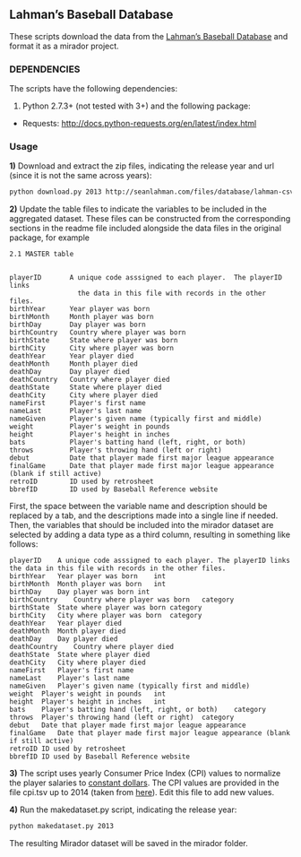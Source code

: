 ## Lahman’s Baseball Database

These scripts download the data from the [Lahman’s Baseball Database](http://seanlahman.com/baseball-archive/statistics/) 
and format it as a mirador project.

### DEPENDENCIES

The scripts have the following dependencies:

1. Python 2.7.3+ (not tested with 3+) and the following package:
  * Requests: http://docs.python-requests.org/en/latest/index.html 

### Usage

**1)** Download and extract the zip files, indicating the release year and url (since it is 
not the same across years):

```bash
python download.py 2013 http://seanlahman.com/files/database/lahman-csv_2014-02-14.zip
```

**2)** Update the table files to indicate the variables to be included in the aggregated
dataset. These files can be constructed from the corresponding sections in the readme file
included alongside the data files in the original package, for example

```
2.1 MASTER table


playerID       A unique code asssigned to each player.  The playerID links
                 the data in this file with records in the other files.
birthYear      Year player was born
birthMonth     Month player was born
birthDay       Day player was born
birthCountry   Country where player was born
birthState     State where player was born
birthCity      City where player was born
deathYear      Year player died
deathMonth     Month player died
deathDay       Day player died
deathCountry   Country where player died
deathState     State where player died
deathCity      City where player died
nameFirst      Player's first name
nameLast       Player's last name
nameGiven      Player's given name (typically first and middle)
weight         Player's weight in pounds
height         Player's height in inches
bats           Player's batting hand (left, right, or both)         
throws         Player's throwing hand (left or right)
debut          Date that player made first major league appearance
finalGame      Date that player made first major league appearance (blank if still active)
retroID        ID used by retrosheet
bbrefID        ID used by Baseball Reference website
```

First, the space between the variable name and description should be replaced by a tab, 
and the descriptions made into a single line if needed. Then, the variables that should be
included into the mirador dataset are selected by adding a data type as a third column, 
resulting in something like follows:

```
playerID	A unique code asssigned to each player. The playerID links the data in this file with records in the other files.
birthYear	Year player was born	int
birthMonth	Month player was born	int
birthDay	Day player was born	int
birthCountry	Country where player was born	category
birthState	State where player was born	category
birthCity	City where player was born	category
deathYear	Year player died
deathMonth	Month player died
deathDay	Day player died
deathCountry	Country where player died
deathState	State where player died
deathCity	City where player died
nameFirst	Player's first name
nameLast	Player's last name
nameGiven	Player's given name (typically first and middle)
weight	Player's weight in pounds	int
height	Player's height in inches	int
bats	Player's batting hand (left, right, or both)	category
throws	Player's throwing hand (left or right)	category
debut	Date that player made first major league appearance
finalGame	Date that player made first major league appearance (blank if still active)
retroID	ID used by retrosheet
bbrefID	ID used by Baseball Reference website
```

**3)** The script uses yearly Consumer Price Index (CPI) values to normalize the player 
salaries to [constant dollars](http://www.uri.edu/artsci/newecn/Classes/Art/306a/Outlines/BasicQuest/inflation_adjustments.htm). 
The CPI values are provided in the file cpi.tsv up to 2014 (taken from [here](http://www.multpl.com/cpi/table)). 
Edit this file to add new values.

**4)** Run the makedataset.py script, indicating the release year:

```bash
python makedataset.py 2013
```

The resulting Mirador dataset will be saved in the mirador folder.